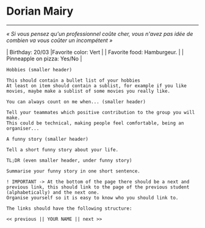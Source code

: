 # Dorian Mairy
---------------
*« Si vous pensez qu'un professionnel coûte cher, vous n'avez pas idée de combien va vous coûter un incompétent »*



| Birthday: 20/03 
|Favorite color: Vert |
| Favorite food: Hamburgeur. |
| Pinneapple on pizza: Yes/No |


    Hobbies (smaller header)

    This should contain a bullet list of your hobbies
    At least on item should contain a sublist, for example if you like movies, maybe make a sublist of some movies you really like.

    You can always count on me when... (smaller header)

    Tell your teammates which positive contribution to the group you will make.
    This could be technical, making people feel comfortable, being an organiser...

    A funny story (smaller header)

    Tell a short funny story about your life.

    TL;DR (even smaller header, under funny story)

    Summarise your funny story in one short sentence.

    ! IMPORTANT -> At the bottom of the page there should be a next and previous link, this should link to the page of the previous student (alphabetically) and the next one.
    Organise yourself so it is easy to know who you should link to.

    The links should have the following structure:

    << previous || YOUR NAME || next >>
